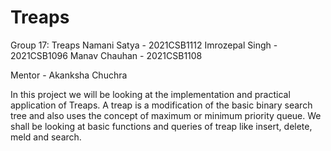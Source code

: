 # Treaps

Group 17: Treaps
Namani Satya - 2021CSB1112
Imrozepal Singh - 2021CSB1096
Manav Chauhan - 2021CSB1108

Mentor - Akanksha Chuchra

In this project we will be looking at the implementation and practical application of Treaps. A treap is a modification of the basic binary
search tree and also uses the concept of maximum or minimum priority queue. We shall be looking at basic functions and queries of treap like 
insert, delete, meld and search. 

